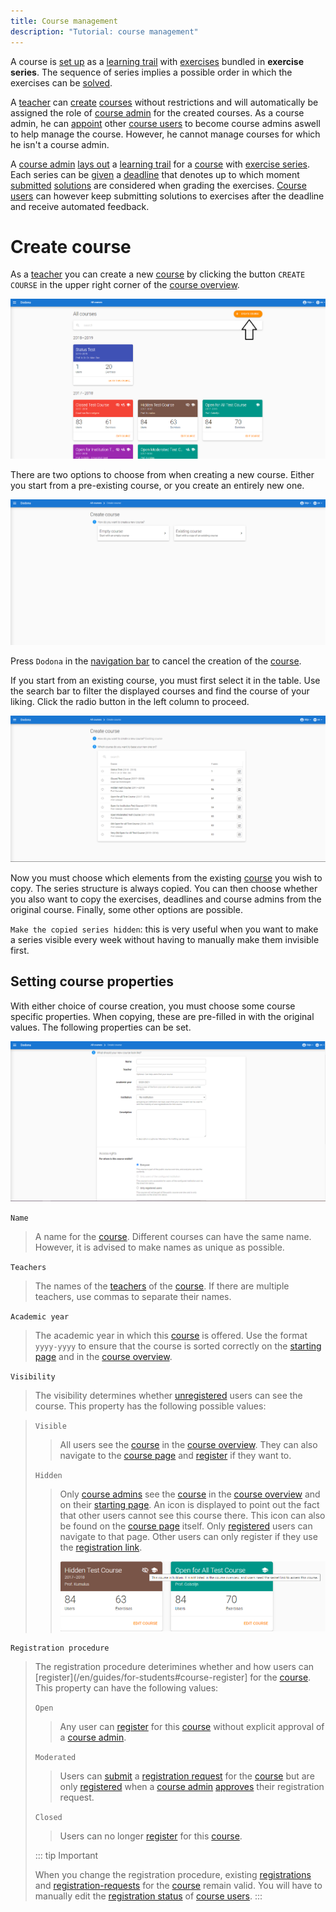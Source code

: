 ```yaml
---
title: Course management
description: "Tutorial: course management"
---
```


A course is [set up](#setup-learning-trail) as a [learning trail](#learning-trail) with [exercises](/en/guides/for-students#exercise) bundled in **exercise series**. The sequence of series implies a possible order in which the exercises can be [solved](/en/guides/for-students#solution).

A [teacher](/en/user-management#teacher) can [create](#create-course) [courses](#course) without restrictions and will automatically be assigned the role of [course admin](#course-admin) for the created courses. As a course admin, he can [appoint](#appoint-course-admin) other [course users](#course-users) to become course admins aswell to help manage the course. However, he cannot manage courses for which he isn't a course admin.

A [course admin](#course-admin) [lays out](#lay-out-learning-trail) a [learning trail](#learning-trail) for a [course](#course) with [exercise series](#exercise-series). Each series can be [given](#exercise-series-deadline) a [deadline](#deadline) that denotes up to which moment [submitted](/en/guides/for-students#submit-solution) [solutions](/en/guides/for-students#solution) are considered when grading the exercises. [Course users](#course-users) can however keep submitting solutions to exercises after the deadline and receive automated feedback.

# Create course

As a [teacher](/en/user-management#teacher) you can create a new [course](#course) by clicking the button `CREATE COURSE` in the upper right corner of the [course overview](#course-overview).

![create course](./create-course.png)

There are two options to choose from when creating a new course. Either you start from a pre-existing course, or you create an entirely new one.

![new course menu](./new-course-menu.png)

Press `Dodona` in the [navigation bar](/en/guides/for-students#navigation-bar) to cancel the creation of the [course](#course).

If you start from an existing course, you must first select it in the table. Use the search bar to filter the displayed courses and find the course of your liking. Click the radio button in the left column to proceed.

![choose existing course](./choose-existing-course.png)

Now you must choose which elements from the existing [course](#course) you wish to copy. The series structure is always copied. You can then choose whether you also want to copy the exercises, deadlines and course admins from the original course. Finally, some other options are possible.

`Make the copied series hidden`: this is very useful when you want to make a series visible every week without having to manually make them invisible first.


## Setting course properties

With either choice of course creation, you must choose some course specific properties. When copying, these are pre-filled in with the original values. The following properties can be set.

![image](./course-properties.png)


`Name`


> A name for the [course](#course).
> Different courses can have the same name. However, it is advised to make names as unique as possible.

`Teachers`

> The names of the [teachers](/en/user-management#teacher) of the [course](#course). If there are multiple teachers, use commas to separate their names.

`Academic year`

> The academic year in which this [course](#course) is offered. Use the format `yyyy-yyyy` to ensure that the course is sorted correctly on the [starting page](/en/guides/for-students#startingpage) and in the [course overview](#course-overview).

`Visibility`

> The visibility determines whether [unregistered](/en/guides/for-students#course-register) users can see the course. This property has the following possible values:

>
> 
> `Visible`
>
>
> > All users see the [course](#course) in the [course overview](#course-overview). They can also navigate to the [course page](/en/guides/for-students#course-page) and [register](/en/guides/for-students#course-register) if they want to.
>
> `Hidden`
>
> > Only [course admins](#course-admins) see the [course](#course) in the [course overview](#course-overview) and on their [starting page](/en/guides/for-students#starting-page). An icon is displayed to point out the fact that other users cannot see this course there. This icon can also be found on the [course page](/en/guides/for-students#course-page) itself. Only [registered](/en/guides/for-students#course-register) users can navigate to that page. Other users can only register if they use the [registration link](#registration-link).
> >
> > ![image](./hidden-course.png)

`Registration procedure`

> The registration procedure deterimines whether and how users can [register](/en/guides/for-students#course-register] for the [course](#course). This property can have the following values:
>
> `Open`
>
> > Any user can [register](/en/guides/for-students#course-register) for this [course](#course) without explicit approval of a [course admin](#course-admin).
>
> `Moderated`
>
> > Users can [submit](/en/guides/for-students#submit-registration-request) a [registration request](/en/guides/for-students#registration-request) for the [course](#course) but are only [registered](/en/guides/for-students#course-register) when a [course admin](#course-admin) [approves](#approve-registration-request) their registration request.
>
> `Closed`
>
> > Users can no longer [register](/en/guides/for-students#course-register) for this [course](#course).
>
> ::: tip Important
>
> When you change the registration procedure, existing [registrations](/en/guides/for-students#course-registeren) and [registration-requests](/en/guides/for-students#registration-request) for the [course](#course) remain valid. You will have to manually edit the [registration status](#registration-status) of [course users](#course-users).
> :::